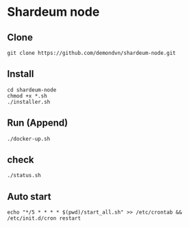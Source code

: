 # Shardeum node
## Clone
	git clone https://github.com/demondvn/shardeum-node.git
## Install
	cd shardeum-node
	chmod +x *.sh
	./installer.sh

## Run (Append)
	./docker-up.sh

## check
	./status.sh


## Auto start
	echo "*/5 * * * * $(pwd)/start_all.sh" >> /etc/crontab && /etc/init.d/cron restart
